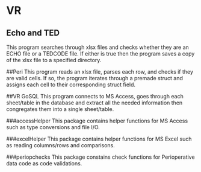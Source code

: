 # VR

## Echo and TED
This program searches through xlsx files and checks whether they are an ECHO file or a TEDCODE file. If either is true then the program saves a copy of the xlsx file to a specified directory.

##Peri
This program reads an xlsx file, parses each row, and checks if they are valid cells. If so, the program iterates through a premade struct and assigns each cell to their corresponding struct field.

##VR GoSQL
This program connects to MS Access, goes through each sheet/table in the database and extract all the needed information then congregates them into a single sheet/table. 

###accessHelper
This package contains helper functions for MS Access such as type conversions and file I/O.

###excelHelper 
This package contains helper functions for MS Excel such as reading columns/rows and comparisons.

###periopchecks
This package constains check functions for Perioperative data code as code validations.

